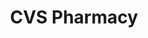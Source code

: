 ---
title: "CVS Pharmacy"
url: /washington/cvs-pharmacy-wisconsin-avenue-northwest/
shop: chemist
---